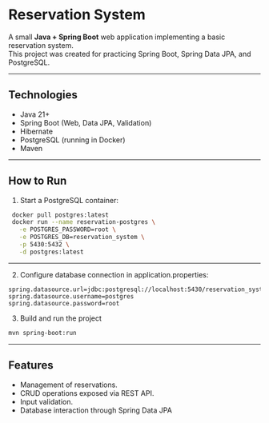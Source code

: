 # Reservation System

A small **Java + Spring Boot** web application implementing a basic reservation system.  
This project was created for practicing Spring Boot, Spring Data JPA, and PostgreSQL.

---
## Technologies
- Java 21+
- Spring Boot (Web, Data JPA, Validation)
- Hibernate
- PostgreSQL (running in Docker)
- Maven

---
## How to Run

1. Start a PostgreSQL container:
  ```bash
   docker pull postgres:latest
   docker run --name reservation-postgres \
     -e POSTGRES_PASSWORD=root \
     -e POSTGRES_DB=reservation_system \
     -p 5430:5432 \
     -d postgres:latest
   ```

---
2. Configure database connection in application.properties:
  ```properties
  spring.datasource.url=jdbc:postgresql://localhost:5430/reservation_system
  spring.datasource.username=postgres
  spring.datasource.password=root
  ```
3. Build and run the project
  ```bash
  mvn spring-boot:run
  ```

---
## Features
- Management of reservations.
- CRUD operations exposed via REST API.
- Input validation.
- Database interaction through Spring Data JPA
